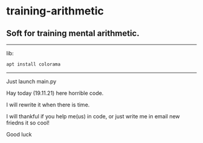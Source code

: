 # training-arithmetic

## Soft for training mental arithmetic.
-----

lib:
```sh
apt install colorama
```
-----
Just launch main.py

Hay today (19.11.21) here horrible code.

I will rewrite it when there is time.

I will thankful if you help me(us) in code, or just write me in email new friedns it so cool!

Good luck
